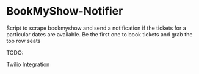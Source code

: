 # BookMyShow-Notifier
Script to scrape bookmyshow and send a notification if the tickets for a particular dates are available.
Be the first one to book tickets and grab the top row seats



TODO:

Twilio Integration
